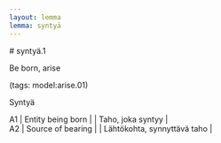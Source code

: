 ```yaml
---
layout: lemma
lemma: syntyä
---
```


<div class="sense">
# <span class="sensename">syntyä.1</span>

<span class="description">Be born, arise</span>

(tags: model:arise.01)

<span class="description">Syntyä</span>

A1 | Entity being born |   | Taho, joka syntyy |  
A2 | Source of bearing |   | Lähtökohta, synnyttävä taho |  

</div>

